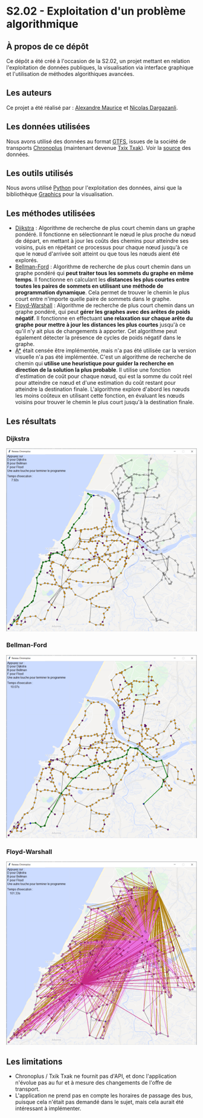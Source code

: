 # S2.02 - Exploitation d'un problème algorithmique
## À propos de ce dépôt
Ce dépôt a été créé à l'occasion de la S2.02, un projet mettant en relation l'exploitation de données publiques, la visualisation via interface graphique et l'utilisation de méthodes algorithiques avancées.

## Les auteurs

Ce projet a été réalisé par : [Alexandre Maurice](https://github.com/Hizaak) et [Nicolas Dargazanli](https://github.com/noenic).

## Les données utilisées
Nous avons utilisé des données au format [GTFS](https://gtfs.org/), issues de la société de transports [Chronoplus](https://fr.wikipedia.org/wiki/Chronoplus) (maintenant devenue [Txix Txak](https://www.txiktxak.fr/)). Voir la [source](https://www.data.gouv.fr/fr/datasets/offre-transport-du-reseau-txik-txak-nord-ex-chronoplus-gtfs/) des données.

## Les outils utilisés
Nous avons utilisé [Python](https://www.python.org/) pour l'exploitation des données, ainsi que la bibliothèque [Graphics](https://pypi.org/project/graphics.py/) pour la visualisation.

## Les méthodes utilisées
- [Dijkstra](https://fr.wikipedia.org/wiki/Algorithme_de_Dijkstra) :
Algorithme de recherche de plus court chemin dans un graphe pondéré. Il fonctionne en sélectionnant le nœud le plus proche du nœud de départ, en mettant à jour les coûts des chemins pour atteindre ses voisins, puis en répétant ce processus pour chaque nœud jusqu'à ce que le nœud d'arrivée soit atteint ou que tous les nœuds aient été explorés.
- [Bellman-Ford](https://fr.wikipedia.org/wiki/Algorithme_de_Bellman-Ford) :
Algorithme de recherche de plus court chemin dans un graphe pondéré qui **peut traiter tous les sommets du graphe en même temps**. Il fonctionne en calculant les **distances les plus courtes entre toutes les paires de sommets en utilisant une méthode de programmation dynamique**. Cela permet de trouver le chemin le plus court entre n'importe quelle paire de sommets dans le graphe.
- [Floyd-Warshall](https://fr.wikipedia.org/wiki/Algorithme_de_Floyd-Warshall) :
Algorithme de recherche de plus court chemin dans un graphe pondéré, qui peut **gérer les graphes avec des arêtes de poids négatif**. Il fonctionne en effectuant **une relaxation sur chaque arête du graphe pour mettre à jour les distances les plus courtes** jusqu'à ce qu'il n'y ait plus de changements à apporter. Cet algorithme peut également détecter la présence de cycles de poids négatif dans le graphe.
- [A*](https://fr.wikipedia.org/wiki/Algorithme_A*) était censée être implémentée, mais n'a pas été utilisée car la version visuelle n'a pas été implémentée.
C'est un algorithme de recherche de chemin qui **utilise une heuristique pour guider la recherche en direction de la solution la plus probable**. Il utilise une fonction d'estimation de coût pour chaque nœud, qui est la somme du coût réel pour atteindre ce nœud et d'une estimation du coût restant pour atteindre la destination finale. L'algorithme explore d'abord les nœuds les moins coûteux en utilisant cette fonction, en évaluant les nœuds voisins pour trouver le chemin le plus court jusqu'à la destination finale.

## Les résultats
### Dijkstra
![Dijkstra](https://github.com/Hizaak/S2-02-Exploration_algorithmique_d_un_probleme/blob/main/Sources/Dijkstra.PNG)

### Bellman-Ford
![Bellman-Ford](https://github.com/Hizaak/S2-02-Exploration_algorithmique_d_un_probleme/blob/main/Sources/Bellman.PNG)

### Floyd-Warshall
![Floyd-Warshall](https://github.com/Hizaak/S2-02-Exploration_algorithmique_d_un_probleme/blob/main/Sources/Floyd.PNG)

## Les limitations
- Chronoplus / Txik Txak ne fournit pas d'API, et donc l'application n'évolue pas au fur et à mesure des changements de l'offre de transport.
- L'application ne prend pas en compte les horaires de passage des bus, puisque cela n'était pas demandé dans le sujet, mais cela aurait été intéressant à implémenter.
